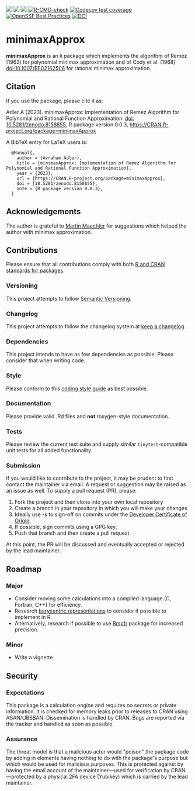 <!-- badges: start -->
[![](https://www.r-pkg.org/badges/version-last-release/minimaxApprox)](https://cran.r-project.org/package=minimaxApprox)
[![](http://cranlogs.r-pkg.org/badges/last-month/minimaxApprox)](https://cran.r-project.org/package=minimaxApprox)
[![](https://cranlogs.r-pkg.org/badges/grand-total/minimaxApprox)](https://cran.r-project.org/package=minimaxApprox)
[![R-CMD-check](https://github.com/aadler/minimaxApprox/actions/workflows/R-CMD-check.yaml/badge.svg)](https://github.com/aadler/minimaxApprox/actions/workflows/R-CMD-check.yaml)
[![Codecov test coverage](https://codecov.io/gh/aadler/minimaxApprox/branch/master/graph/badge.svg)](https://app.codecov.io/gh/aadler/minimaxApprox?branch=master)
[![OpenSSF Best Practices](https://bestpractices.coreinfrastructure.org/projects/7580/badge)](https://bestpractices.coreinfrastructure.org/projects/7580)
[![DOI](https://zenodo.org/badge/660219797.svg)](https://zenodo.org/badge/latestdoi/660219797)
<!-- badges: end -->
# minimaxApprox
**minimaxApprox** is an `R` package which implements the algorithm of Remez
(1962) for polynomial minimax approximation and of Cody et al. (1968)
<doi:10.1007/BF02162506> for rational minimax approximation.

## Citation
If you use the package, please cite it as:

  Adler A (2023). minimaxApprox: Implementation of Remez Algorithm for
  Polynomial and Rational Function Approximation.
  [doi: 10.5281/zenodo.8158855](https://doi.org/10.5281/zenodo.8158855),
  R package version 0.0.3, https://CRAN.R-project.org/package=minimaxApprox

A BibTeX entry for LaTeX users is:

```
  @Manual{,
    author = {Avraham Adler},
    title = {minimaxApprox: Implementation of Remez Algorithm for Polynomial and Rational Function Approximation},
    year = {2023},
    url = {https://CRAN.R-project.org/package=minimaxApprox},
    doi = {10.5281/zenodo.8158855},
    note = {R package version 0.0.3},
  }
```

## Acknowledgements
The author is grateful to [Martin Maechler](https://stat.ethz.ch/~maechler/) for
suggestions which helped the author with minimax approximation.

## Contributions
Please ensure that all contributions comply with both
[R and CRAN standards for packages](https://cran.r-project.org/doc/manuals/r-release/R-exts.html).

### Versioning
This project attempts to follow [Semantic Versioning](https://semver.org/).

### Changelog
This project attempts to follow the changelog system at
[keep a changelog](https://keepachangelog.com/).

### Dependencies
This project intends to have as few dependencies as possible. Please consider
that when writing code.

### Style
Please conform to this
[coding style guide](https://www.avrahamadler.com/coding-style-guide/) as best
possible.

### Documentation
Please provide valid .Rd files and **not** roxygen-style documentation.

### Tests
Please review the current test suite and supply similar `tinytest`-compatible
unit tests for all added functionality.

### Submission
If you would like to contribute to the project, it may be prudent to first
contact the maintainer via email. A request or suggestion may be raised as an
issue as well. To supply a pull request (PR), please:

 1. Fork the project and then clone into your own local repository
 2. Create a branch in your repository in which you will make your changes
 3. Ideally use -s to sign-off on commits under the
 [Developer Certificate of Origin](https://developercertificate.org/).
 4. If possible, sign commits using a GPG key.
 5. Push that branch and then create a pull request

At this point, the PR will be discussed and eventually accepted or rejected by
the lead maintainer.

## Roadmap
### Major

 * Consider moving some calculations into a compiled language (C, Fortran, C++)
 for efficiency.
 * Research
 [barycentric representations](https://www.chebfun.org/publications/remez.pdf)
 to consider if possible to implement in R.
 * Alternatively, research if possible to use [Rmpfr](https://CRAN.R-project.org/package=Rmpfr) package for increased
 precision.

### Minor

 * Write a vignette.

## Security
### Expectations
This package is a calculation engine and requires no secrets or private
information. It is checked for memory leaks prior to releases to CRAN using
ASAN/UBSBAN. Dissemination is handled by CRAN. Bugs are reported via the tracker
and handled as soon as possible.

### Assurance
The threat model is that a malicious actor would "poison" the package code by
adding in elements having nothing to do with the package's purpose but which
would be used for malicious purposes. This is protected against by having the
email account of the maintainer—used for verification by CRAN—protected by a
physical 2FA device (Yubikey) which is carried by the lead maintainer.
